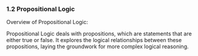 ### 1.2 Propositional Logic

Overview of Propositional Logic:

Propositional Logic deals with propositions, which are statements that are either true or false. It explores the logical relationships between these propositions, laying the groundwork for more complex logical reasoning.
